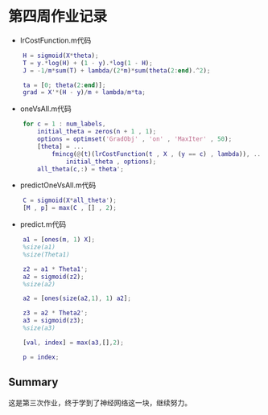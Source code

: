 # 第四周作业记录

* lrCostFunction.m代码

```MATLAB
    H = sigmoid(X*theta);
    T = y.*log(H) + (1 - y).*log(1 - H);
    J = -1/m*sum(T) + lambda/(2*m)*sum(theta(2:end).^2);

    ta = [0; theta(2:end)];
    grad = X'*(H - y)/m + lambda/m*ta;
```

* oneVsAll.m代码

```MATLAB
    for c = 1 : num_labels,
        initial_theta = zeros(n + 1 , 1);
        options = optimset('GradObj' , 'on' , 'MaxIter' , 50);
        [theta] = ...
            fmincg(@(t)(lrCostFunction(t , X , (y == c) , lambda)), ...
                initial_theta , options);
        all_theta(c,:) = theta';
```

* predictOneVsAll.m代码

```MATLAB
    C = sigmoid(X*all_theta');
    [M , p] = max(C , [] , 2);
```

* predict.m代码

```MATLAB
    a1 = [ones(m, 1) X];
    %size(a1)
    %size(Theta1)

    z2 = a1 * Theta1';
    a2 = sigmoid(z2);
    %size(a2)

    a2 = [ones(size(a2,1), 1) a2];

    z3 = a2 * Theta2';
    a3 = sigmoid(z3);
    %size(a3)

    [val, index] = max(a3,[],2);

    p = index;
```

## Summary

这是第三次作业，终于学到了神经网络这一块，继续努力。
